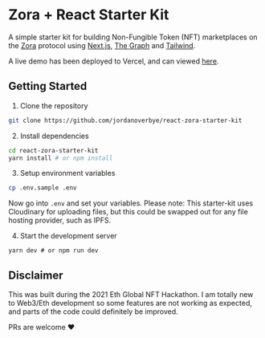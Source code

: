 # Zora + React Starter Kit

A simple starter kit for building Non-Fungible Token (NFT) marketplaces on the [Zora](https://zora.engineering)
protocol using [Next.js](https://nextjs.org), [The Graph](https://thegraph.com) and [Tailwind](https://tailwindcss.com).

A live demo has been deployed to Vercel, and can viewed [here](https://react-zora-starter-kit.vercel.app/).

## Getting Started

1. Clone the repository

```sh
git clone https://github.com/jordanoverbye/react-zora-starter-kit
```

2. Install dependencies

```sh
cd react-zora-starter-kit
yarn install # or npm install
```

3. Setup environment variables

```sh
cp .env.sample .env
```

Now go into `.env` and set your variables. Please note: This starter-kit uses Cloudinary for uploading files, but this could be swapped out for any file hosting provider, such as IPFS.

4. Start the development server

```
yarn dev # or npm run dev
```

## Disclaimer

This was built during the 2021 Eth Global NFT Hackathon. I am totally new to Web3/Eth development so some features are not working as expected, and parts of the code could definitely be improved.

PRs are welcome ❤️
